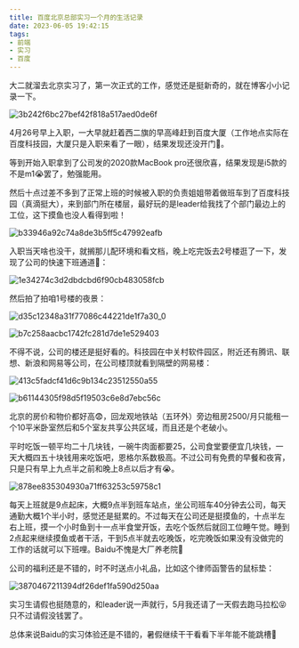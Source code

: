 ```yaml
---
title: 百度北京总部实习一个月的生活记录
date: 2023-06-05 19:42:15
tags:
- 前端
- 实习
- 百度
---
```


大二就溜去北京实习了，第一次正式的工作，感觉还是挺新奇的，就在博客小小记录一下。

![3b242f6bc27bef42f818a517aed0de6f](百度北京总部实习一个月的生活记录/3b242f6bc27bef42f818a517aed0de6f.jpg)

4月26号早上入职，一大早就赶着西二旗的早高峰赶到百度大厦（工作地点实际在百度科技园，大厦只是入职来看了一眼），结果发现还没开门🥲。

等到开始入职拿到了公司发的2020款MacBook pro还很欣喜，结果发现是i5款的不是m1😭罢了，勉强能用。

然后十点过差不多到了正常上班的时候被入职的负责姐姐带着做班车到了百度科技园（真滴挺大），来到部门所在楼层，最好玩的是leader给我找了个部门最边上的工位，这下摸鱼也没人看得到啦！

![b33946a92c74a8de3b5ff5c47992eafb](百度北京总部实习一个月的生活记录/b33946a92c74a8de3b5ff5c47992eafb.jpg)

入职当天啥也没干，就搁那儿配环境和看文档，晚上吃完饭去2号楼逛了一下，发现了公司的快速下班通道🤣：

![1e34274c3d2dbdcbd6f90cb483058fcb](百度北京总部实习一个月的生活记录/1e34274c3d2dbdcbd6f90cb483058fcb.jpg)

然后拍了拍咱1号楼的夜景：

![d35c12348a31f77086c44221de1f7a30_0](百度北京总部实习一个月的生活记录/d35c12348a31f77086c44221de1f7a30_0.jpg)

![b7c258aacbc1742fc281d7de1e529403](百度北京总部实习一个月的生活记录/b7c258aacbc1742fc281d7de1e529403.jpg)

不得不说，公司的楼还是挺好看的。科技园在中关村软件园区，附近还有腾讯、联想、新浪和网易等公司，在公司楼顶就看到隔壁的网易楼：

![413c5fadcf41d6c9b134c23512550a55](百度北京总部实习一个月的生活记录/413c5fadcf41d6c9b134c23512550a55.jpg)

![b61144305f98d5f19503c6e8d7ebc56c](百度北京总部实习一个月的生活记录/b61144305f98d5f19503c6e8d7ebc56c.jpg)

北京的房价和物价都好高😨，回龙观地铁站（五环外）旁边租房2500/月只能租一个10平米卧室然后和5个室友共享公共区域，而且还是个老破小。

平时吃饭一顿平均二十几块钱，一碗牛肉面都要25，公司食堂要便宜几块钱，一天大概四五十块钱用来吃饭吧，恩格尔系数极高。不过公司有免费的早餐和夜宵，只是只有早上九点半之前和晚上8点以后才有😭。

![878ee835304930a71ff63253c59758c1](百度北京总部实习一个月的生活记录/878ee835304930a71ff63253c59758c1.jpg)

每天上班就是9点起床，大概9点半到班车站点，坐公司班车40分钟去公司，每天通勤大概1个半小时，感觉还是挺累的。不过每天在公司还是挺摸鱼的，十点半左右上班，摸一个小时鱼到十一点半食堂开饭，去吃个饭然后就回工位睡午觉。睡到2点起来继续摸鱼或者干活，干到5点半就去吃晚饭，吃完晚饭如果没有没做完的工作的话就可以下班哩。Baidu不愧是大厂养老院🤣

公司的福利还是不错的，时不时送点小礼品，比如这个律师函警告的鼠标垫：

![3870467211394df26def1fa590d250aa](百度北京总部实习一个月的生活记录/3870467211394df26def1fa590d250aa.jpg)

实习生请假也挺随意的，和leader说一声就行，5月我还请了一天假去跑马拉松😝只不过请假没钱罢了。

总体来说Baidu的实习体验还是不错的，暑假继续干干看看下半年能不能跳槽🤪